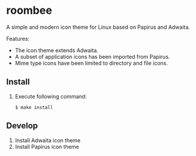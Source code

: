 # roombee

A simple and modern icon theme for Linux based on Papirus and Adwaita.

Features:

- The icon theme extends Adwaita.
- A subset of application icons has been imported from Papirus.
- Mime type icons have been limited to directory and file icons.

## Install

1. Execute following command:

       $ make install

## Develop

1. Install Adwaita icon theme
1. Install Papirus icon theme
